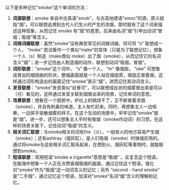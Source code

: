以下是多种记忆“smoke”这个单词的方法：
1. **词源联想**：smoke 来自中古英语“smok”，与古高地德语“smoc”同源，原义就指“烟”。可以联想追溯到古代人们生火时产生的浓烟，那时就有了这个词来描述这种现象，从而记住 smoke 有“烟”的意思。后来由名词“烟”引申出动词“冒烟；吸烟”等含义。 
2. **词根词缀联想**：虽然“smoke”没有典型常见的词根词缀，但可将 “s” 联想成一个人， “moke” 尝试看作一个类似“make”的变体（只是为了联想记忆），想象一个人（s）制造（make类似 moke）出了烟（smoke），从而记住它的名词含义“烟”；进一步记住由人制造烟的动作，联想到动词“吸烟，冒烟”。 
3. **词形联想**：“smoke”这个词中， “s” 像一个人， “m” 像烟囱， “oke” 可想象成冒出的烟扭曲的形状。整幅画面就是一个人站在烟囱旁，烟囱正冒着烟，这样通过词形构造出的画面记住“smoke”表示“烟”，进而记住其动词含义。 
4. **发音联想**：“smoke”发音类似“丝冒可”，可以联想成丝状的烟雾冒出来是可以（可）看见的，这样通过发音关联到烟冒出来的场景，记住单词的意思。 
5. **场景联想**：想象在一个厨房中，炉灶上的锅烧干了，正不断冒着浓烟（smoke），并且有刺鼻的味道，主人匆忙赶来。同时，再想象主人一边咳嗽，一边挥手驱散烟雾的样子。在这个生动的场景中，牢牢记住“smoke”就是“烟”。进一步，还可以想象主人平时有吸烟（smoke作动词）的习惯，在这样的场景关联下，记住动词“吸烟”的含义。 
6. **相关词汇联想**：与smoke相关的词有fire（火），一般有火的地方容易产生烟（smoke）；还有ashtray（烟灰缸），是人们吸烟（smoke）时弹烟灰用的。通过将smoke与这些相关词汇联系起来，在想到火、烟灰缸等事物时，就能联想到smoke。 
7. **短语联想**：常用短语“smoke a cigarette”意思是“吸烟” 。反复念这个短语，在脑海中想象一个人正在点燃香烟吸烟的画面，通过记住这个短语，强化对“smoke”作为“吸烟”这一动词含义的记忆；另外 “second - hand smoke” 是“二手烟”，通过记忆这个短语，加深对“smoke”名词“烟”含义的理解和记忆。 